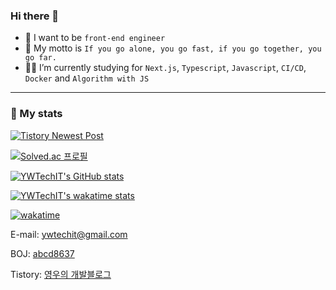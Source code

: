 ### Hi there 👋
- 📍 I want to be `front-end engineer`
- 📌 My motto is ` If you go alone, you go fast, if you go together, you go far. `
- ✍🏽 I’m currently studying for `Next.js`, `Typescript`, `Javascript`, `CI/CD`, `Docker` and `Algorithm with JS`

<!--
**YWTechIT/YWTechIT** is a ✨ _special_ ✨ repository because its `README.md` (this file) appears on your GitHub profile.

Here are some ideas to get you started:

- 🔭 I’m currently working on ...
- 🌱 I’m currently learning ...
- 👯 I’m looking to collaborate on ...
- 🤔 I’m looking for help with ...
- 💬 Ask me about ...
- 📫 How to reach me: ...
- 😄 Pronouns: ...
- ⚡ Fun fact: ...
-->

---
### 📍 My stats

[![Tistory Newest Post](https://tistory-readme-stats.vercel.app/api?name=ywtechit)](https://ywtechit.tistory.com/)

[![Solved.ac 프로필](http://mazassumnida.wtf/api/v2/generate_badge?boj=abcd8637)](https://solved.ac/abcd8637)

[![YWTechIT's GitHub stats](https://github-readme-stats.vercel.app/api?username=YWTechIT&show_icons=true&theme=algolia&custom_title=YWTechIT's%20GitHub%20stats)](https://github.com/anuraghazra/github-readme-stats) 

[![YWTechIT's wakatime stats](https://github-readme-stats.vercel.app/api/wakatime?username=YWTechIT&theme=algolia&layout=compact&custom_title=YWTechIT's%20WakaTime)](https://github.com/anuraghazra/github-readme-stats)

[![wakatime](https://wakatime.com/badge/user/a2df3af0-1f37-43d4-ad8a-f1783f6c19d8.svg)](https://wakatime.com/@a2df3af0-1f37-43d4-ad8a-f1783f6c19d8)

E-mail: ywtechit@gmail.com

BOJ: <a href='https://www.acmicpc.net/user/abcd8637'>abcd8637</a>

Tistory: <a href='https://ywtechit.tistory.com/'>영우의 개발블로그</a>






